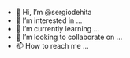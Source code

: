 - 👋 Hi, I’m @sergiodehita
- 👀 I’m interested in ...
- 🌱 I’m currently learning ...
- 💞️ I’m looking to collaborate on ...
- 📫 How to reach me ...

<!---
sergiodehita/sergiodehita is a ✨ special ✨ repository because its `README.md` (this file) appears on your GitHub profile.
You can click the Preview link to take a look at your changes.
--->
